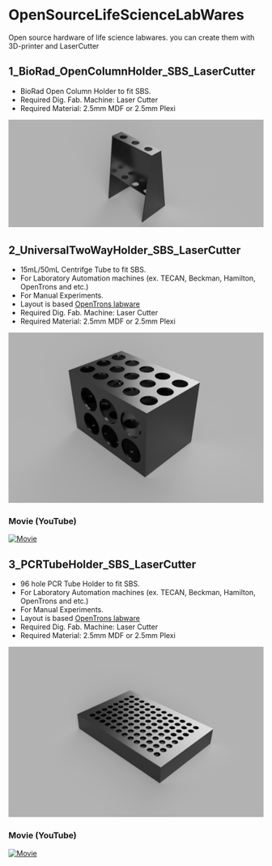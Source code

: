 # OpenSourceLifeScienceLabWares
Open source hardware of life science labwares. you can create them with 3D-printer and LaserCutter

## 1_BioRad_OpenColumnHolder_SBS_LaserCutter
- BioRad Open Column Holder to fit SBS.
- Required Dig. Fab. Machine: Laser Cutter
- Required Material: 2.5mm MDF or 2.5mm Plexi

![Picture of 1](https://github.com/noguhiro2002/OpenSourceLifeScienceLabWares/blob/main/1_BioRad_OpenColumnHolder_SBS_LaserCutter/2.5mm/OpenColumnx3_FitSBS_v1_2022-Mar-31_06-02-59PM-000_CustomizedView5092181408.png)

## 2_UniversalTwoWayHolder_SBS_LaserCutter
- 15mL/50mL Centrifge Tube to fit SBS.
- For Laboratory Automation machines (ex. TECAN, Beckman, Hamilton, OpenTrons and etc.) 
- For Manual Experiments.
- Layout is based [OpenTrons labware](https://labware.opentrons.com/)
- Required Dig. Fab. Machine: Laser Cutter
- Required Material: 2.5mm MDF or 2.5mm Plexi

![Picture](https://github.com/noguhiro2002/OpenSourceLifeScienceLabWares/blob/main/2_UniversalTwoWayHolder_SBS_LaserCutter/2.5mm/design.PNG)

### Movie (YouTube)
[![Movie](http://img.youtube.com/vi/yI8rSLv2duE/0.jpg)](https://www.youtube.com/watch?v=yI8rSLv2duE)



## 3_PCRTubeHolder_SBS_LaserCutter
- 96 hole PCR Tube Holder to fit SBS.
- For Laboratory Automation machines (ex. TECAN, Beckman, Hamilton, OpenTrons and etc.) 
- For Manual Experiments.
- Layout is based [OpenTrons labware](https://labware.opentrons.com/)
- Required Dig. Fab. Machine: Laser Cutter
- Required Material: 2.5mm MDF or 2.5mm Plexi

![Picture](https://github.com/noguhiro2002/OpenSourceLifeScienceLabWares/blob/main/3_PCRTubeHolder_SBS_LaserCutter/design.PNG)

### Movie (YouTube)
[![Movie](http://img.youtube.com/vi/Ynt3W2GdM3U/0.jpg)](https://youtu.be/yI8rSLv2duE)


